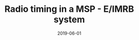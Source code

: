 ---
title: "Radio timing in a MSP - E/IMRB system"
date: 2019-06-01
publishDate: 2019-06-01T00:00:00.000000Z
authors: ["T. Kimpson", "K. Wu", "and S. Zane"]
publication_types: ["2"]
abstract: ""
featured: false
publication: "*MNRAS*"
doi: "10.1093/mnras/stz845"
links:
  - icon_pack: 
    icon: 
    name: arxiv
    url: 'https://arxiv.org/abs/1903.08258'
---